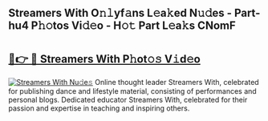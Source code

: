 ## Streamers With O𝚗𝚕yf𝚊ns L𝚎a𝚔ed N𝚞𝚍es - Part-hu4 P𝚑𝚘tos Vi𝚍𝚎o - H𝚘𝚝 Part L𝚎a𝚔s CNomF

# <h2><a href="http://kfba77.oniu.top/?m=Streamers+With">🔗👉 🔴 Streamers With P𝚑ot𝚘𝚜 V𝚒d𝚎o</a></h2>

[![Streamers With Nu𝚍e𝚜](https://i.imgur.com/0qMVB7G.gif)](http://kfba77.oniu.top/?m=Streamers+With)
Online thought leader Streamers With, celebrated for publishing dance and lifestyle material, consisting of performances and personal blogs. Dedicated educator Streamers With, celebrated for their passion and expertise in teaching and inspiring others.  
